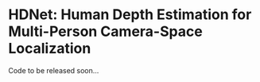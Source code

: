 # HDNet: Human Depth Estimation for Multi-Person Camera-Space Localization
Code to be released soon...
